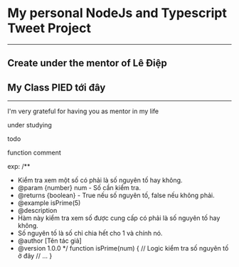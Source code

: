 # My personal NodeJs and Typescript Tweet Project
---
## Create under the mentor of Lê Điệp
## My Class PIED tới đây
---
I'm very grateful for having you as mentor in my life

under studying

todo

function comment

exp:
/**
 * Kiểm tra xem một số có phải là số nguyên tố hay không.
 * @param {number} num - Số cần kiểm tra.
 * @returns {boolean} - True nếu số nguyên tố, false nếu không phải.
 * @example isPrime(5)
 * @description
 * Hàm này kiểm tra xem số được cung cấp có phải là số nguyên tố hay không.
 * Số nguyên tố là số chỉ chia hết cho 1 và chính nó.
 * @author [Tên tác giả]
 * @version 1.0.0
 */
function isPrime(num) {
  // Logic kiểm tra số nguyên tố ở đây
  // ...
}
